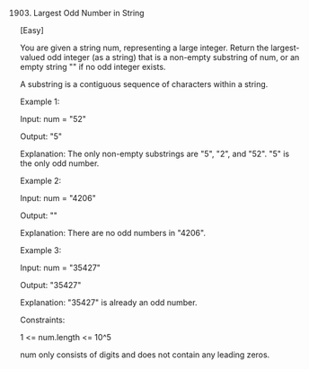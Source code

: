 1903. Largest Odd Number in String

[Easy]

You are given a string num, representing a large integer. Return the largest-valued odd integer (as a string) that is a non-empty substring of num, or an empty string "" if no odd integer exists.

A substring is a contiguous sequence of characters within a string.

Example 1:

Input: num = "52"

Output: "5"

Explanation: The only non-empty substrings are "5", "2", and "52". "5" is the only odd number.

Example 2:

Input: num = "4206"

Output: ""

Explanation: There are no odd numbers in "4206".

Example 3:

Input: num = "35427"

Output: "35427"

Explanation: "35427" is already an odd number.
 
Constraints:

1 <= num.length <= 10^5

num only consists of digits and does not contain any leading zeros.